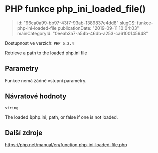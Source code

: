 PHP funkce php_ini_loaded_file()
================================

> id: "96ca0a99-bb97-43f7-93ab-1389837e4dd8"
> slugCS: funkce-php-ini-loaded-file
> publicationDate: "2019-09-11 10:04:03"
> mainCategoryId: "0eeab3a7-a54b-46db-a253-ca6100145648"

Dostupnost ve verzích: `PHP 5.2.4`

Retrieve a path to the loaded php.ini file


Parametry
--------------

Funkce nemá žádné vstupní parametry.

Návratové hodnoty
----------------

`string`

The loaded &php.ini; path, or false if one is not loaded.

Další zdroje
------------

https://php.net/manual/en/function.php-ini-loaded-file.php

